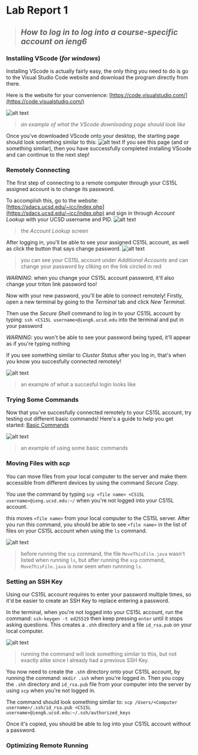 # **Lab Report 1**
>## *How to log in to log into a course-specific account on ieng6*

### **Installing VScode (*for windows*)**
Installing VScode is actually fairly easy, the only thing you need to do is go to the Visual Studio Code website and download the program directly from there.

Here is the website for your convenience: [https://code.visualstudio.com/](https://code.visualstudio.com/)

![alt text](VScode_install.png)
>*an example of what the VScode downloading page should look like*


Once you've downloaded VScode onto your desktop, the starting page should look something similar to this:
![alt text](VScode_start.png)
If you see this page (and or something similar), then you have successfully completed installing VScode and can continue to the next step!

### **Remotely Connecting**
The first step of connecting to a remote computer through your CS15L assigned account is to change its password.

To accomplish this, go to the website: [https://sdacs.ucsd.edu/~icc/index.php](https://sdacs.ucsd.edu/~icc/index.php) and sign in through *Account Lookup* with your UCSD username and PID.
![alt text](account_lookup.png)
>the *Account Lookup* screen


After logging in, you'll be able to see your assigned CS15L account, as well as click the button that says change password.
![alt text](change_password.png)
>you can see your CS15L account under *Additional Accounts* and can change your password by cliking on the link circled in red


*WARNING*: when you change your CS15L account password, it'll also change your triton link password too!

Now with your new password, you'll be able to connect remotely! Firstly, open a new terminal by going to the *Terminal* tab and click *New Terminal*.

Then use the *Secure Shell* command to log in to your CS15L account by typing: `ssh <CS15L username>@ieng6.ucsd.edu` into the terminal and put in your password

*WARNING*: you won't be able to see your password being typed, it'll appear as if you're typing nothing

If you see something similar to *Cluster Status* after you log in, that's when you know you succesfully connected remotely!

![alt text](image13.png)
>an example of what a succesful login looks like

### **Trying Some Commands**
Now that you've succesfully connected remotely to your CS15L account, try testing out different basic commands! Here's a guide to help you get started: [Basic Commands](https://www.hostinger.com/tutorials/ssh/basic-ssh-commands)

![alt text](basic_commands.png)
> an example of using some basic commands

### **Moving Files with *scp***
You can move files from your local computer to the server and make them accessible from different devices by using the command *Secure Copy*.

You use the command by typing `scp <file name> <CS15L username>@ieng.ucsd.edu:~/` when you're not logged into your CS15L account.

this moves `<file name>` from your local computer to the CS15L server. After you run this command, you should be able to see `<file name>` in the list of files on your CS15L account when using the `ls` command.

![alt text](scp.png)
>before running the `scp` command, the file `MoveThisFile.java` wasn't listed when running `ls`, but after running the `scp` command, `MoveThisFile.java` is now seen when runnning `ls`.

### **Setting an SSH Key**
Using our CS15L account requires to enter your password multiple times, so it'd be easier to create an SSH Key to replace entering a password.

In the terminal, when you're not logged into your CS15L account, run the command: `ssh-keygen -t ed25519` then keep pressing `enter` until it stops asking questions. This creates a `.shh` directory and a file `id_rsa.pub` on your local computer.

![alt text](keygen.png)
>running the command will look something similar to this, but not exactly alike since I already had a previous SSH Key.

You now need to create the `.shh` directory onto your CS15L account, by running the command: `mkdir .ssh` when you're logged in. Then you copy the `.shh` directory and `id_rsa.pub` file from your computer into the server by using `scp` when you're not logged in.

The command should look something similar to: `scp /Users/<Computer username>/.ssh/id_rsa.pub <CS15L username>@ieng6.ucsd.edu:~/.ssh/authorized_keys`

 Once it's copied, you should be able to log into your CS15L account without a password. 

### **Optimizing Remote Running**
